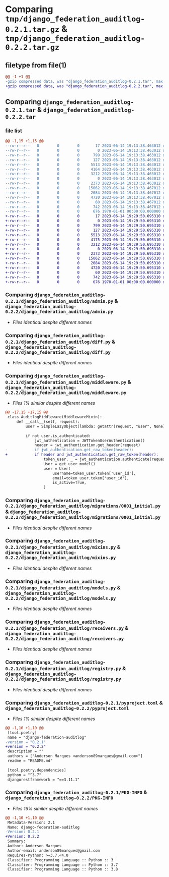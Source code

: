# Comparing `tmp/django_federation_auditlog-0.2.1.tar.gz` & `tmp/django_federation_auditlog-0.2.2.tar.gz`

## filetype from file(1)

```diff
@@ -1 +1 @@
-gzip compressed data, was "django_federation_auditlog-0.2.1.tar", max compression
+gzip compressed data, was "django_federation_auditlog-0.2.2.tar", max compression
```

## Comparing `django_federation_auditlog-0.2.1.tar` & `django_federation_auditlog-0.2.2.tar`

### file list

```diff
@@ -1,15 +1,15 @@
--rw-r--r--   0        0        0       17 2023-06-14 19:13:38.463012 django_federation_auditlog-0.2.1/README.md
--rw-r--r--   0        0        0        0 2023-06-14 19:13:38.463012 django_federation_auditlog-0.2.1/django_federation_auditlog/__init__.py
--rw-r--r--   0        0        0      799 2023-06-14 19:13:38.463012 django_federation_auditlog-0.2.1/django_federation_auditlog/admin.py
--rw-r--r--   0        0        0      127 2023-06-14 19:13:38.463012 django_federation_auditlog-0.2.1/django_federation_auditlog/apps.py
--rw-r--r--   0        0        0     5513 2023-06-14 19:13:38.463012 django_federation_auditlog-0.2.1/django_federation_auditlog/diff.py
--rw-r--r--   0        0        0     4164 2023-06-14 19:13:38.463012 django_federation_auditlog-0.2.1/django_federation_auditlog/middleware.py
--rw-r--r--   0        0        0     3212 2023-06-14 19:13:38.463012 django_federation_auditlog-0.2.1/django_federation_auditlog/migrations/0001_initial.py
--rw-r--r--   0        0        0        0 2023-06-14 19:13:38.463012 django_federation_auditlog-0.2.1/django_federation_auditlog/migrations/__init__.py
--rw-r--r--   0        0        0     2373 2023-06-14 19:13:38.463012 django_federation_auditlog-0.2.1/django_federation_auditlog/mixins.py
--rw-r--r--   0        0        0    15062 2023-06-14 19:13:38.467012 django_federation_auditlog-0.2.1/django_federation_auditlog/models.py
--rw-r--r--   0        0        0     2084 2023-06-14 19:13:38.467012 django_federation_auditlog-0.2.1/django_federation_auditlog/receivers.py
--rw-r--r--   0        0        0     4720 2023-06-14 19:13:38.467012 django_federation_auditlog-0.2.1/django_federation_auditlog/registry.py
--rw-r--r--   0        0        0       60 2023-06-14 19:13:38.467012 django_federation_auditlog-0.2.1/django_federation_auditlog/tests.py
--rw-r--r--   0        0        0      742 2023-06-14 19:13:38.467012 django_federation_auditlog-0.2.1/pyproject.toml
--rw-r--r--   0        0        0      676 1970-01-01 00:00:00.000000 django_federation_auditlog-0.2.1/PKG-INFO
+-rw-r--r--   0        0        0       17 2023-06-14 19:29:50.695310 django_federation_auditlog-0.2.2/README.md
+-rw-r--r--   0        0        0        0 2023-06-14 19:29:50.695310 django_federation_auditlog-0.2.2/django_federation_auditlog/__init__.py
+-rw-r--r--   0        0        0      799 2023-06-14 19:29:50.695310 django_federation_auditlog-0.2.2/django_federation_auditlog/admin.py
+-rw-r--r--   0        0        0      127 2023-06-14 19:29:50.695310 django_federation_auditlog-0.2.2/django_federation_auditlog/apps.py
+-rw-r--r--   0        0        0     5513 2023-06-14 19:29:50.695310 django_federation_auditlog-0.2.2/django_federation_auditlog/diff.py
+-rw-r--r--   0        0        0     4175 2023-06-14 19:29:50.695310 django_federation_auditlog-0.2.2/django_federation_auditlog/middleware.py
+-rw-r--r--   0        0        0     3212 2023-06-14 19:29:50.695310 django_federation_auditlog-0.2.2/django_federation_auditlog/migrations/0001_initial.py
+-rw-r--r--   0        0        0        0 2023-06-14 19:29:50.695310 django_federation_auditlog-0.2.2/django_federation_auditlog/migrations/__init__.py
+-rw-r--r--   0        0        0     2373 2023-06-14 19:29:50.695310 django_federation_auditlog-0.2.2/django_federation_auditlog/mixins.py
+-rw-r--r--   0        0        0    15062 2023-06-14 19:29:50.695310 django_federation_auditlog-0.2.2/django_federation_auditlog/models.py
+-rw-r--r--   0        0        0     2084 2023-06-14 19:29:50.695310 django_federation_auditlog-0.2.2/django_federation_auditlog/receivers.py
+-rw-r--r--   0        0        0     4720 2023-06-14 19:29:50.695310 django_federation_auditlog-0.2.2/django_federation_auditlog/registry.py
+-rw-r--r--   0        0        0       60 2023-06-14 19:29:50.695310 django_federation_auditlog-0.2.2/django_federation_auditlog/tests.py
+-rw-r--r--   0        0        0      742 2023-06-14 19:29:50.695310 django_federation_auditlog-0.2.2/pyproject.toml
+-rw-r--r--   0        0        0      676 1970-01-01 00:00:00.000000 django_federation_auditlog-0.2.2/PKG-INFO
```

### Comparing `django_federation_auditlog-0.2.1/django_federation_auditlog/admin.py` & `django_federation_auditlog-0.2.2/django_federation_auditlog/admin.py`

 * *Files identical despite different names*

### Comparing `django_federation_auditlog-0.2.1/django_federation_auditlog/diff.py` & `django_federation_auditlog-0.2.2/django_federation_auditlog/diff.py`

 * *Files identical despite different names*

### Comparing `django_federation_auditlog-0.2.1/django_federation_auditlog/middleware.py` & `django_federation_auditlog-0.2.2/django_federation_auditlog/middleware.py`

 * *Files 1% similar despite different names*

```diff
@@ -17,15 +17,15 @@
 class AuditlogMiddleware(MiddlewareMixin):
     def __call__(self, request):
         user = SimpleLazyObject(lambda: getattr(request, "user", None))
 
         if not user.is_authenticated:
             jwt_authentication = JWTTokenUserAuthentication()
             header = jwt_authentication.get_header(request)
-            if jwt_authentication.get_raw_token(header):
+            if header and jwt_authentication.get_raw_token(header):
                 token_user, _ = jwt_authentication.authenticate(request)
                 User = get_user_model()
                 user = User(
                     username=token_user.token['user_id'],
                     email=token_user.token['user_id'],
                     is_active=True,
                 )
```

### Comparing `django_federation_auditlog-0.2.1/django_federation_auditlog/migrations/0001_initial.py` & `django_federation_auditlog-0.2.2/django_federation_auditlog/migrations/0001_initial.py`

 * *Files identical despite different names*

### Comparing `django_federation_auditlog-0.2.1/django_federation_auditlog/mixins.py` & `django_federation_auditlog-0.2.2/django_federation_auditlog/mixins.py`

 * *Files identical despite different names*

### Comparing `django_federation_auditlog-0.2.1/django_federation_auditlog/models.py` & `django_federation_auditlog-0.2.2/django_federation_auditlog/models.py`

 * *Files identical despite different names*

### Comparing `django_federation_auditlog-0.2.1/django_federation_auditlog/receivers.py` & `django_federation_auditlog-0.2.2/django_federation_auditlog/receivers.py`

 * *Files identical despite different names*

### Comparing `django_federation_auditlog-0.2.1/django_federation_auditlog/registry.py` & `django_federation_auditlog-0.2.2/django_federation_auditlog/registry.py`

 * *Files identical despite different names*

### Comparing `django_federation_auditlog-0.2.1/pyproject.toml` & `django_federation_auditlog-0.2.2/pyproject.toml`

 * *Files 1% similar despite different names*

```diff
@@ -1,10 +1,10 @@
 [tool.poetry]
 name = "django-federation-auditlog"
-version = "0.2.1"
+version = "0.2.2"
 description = ""
 authors = ["Anderson Marques <anderson89marques@gmail.com>"]
 readme = "README.md"
 
 [tool.poetry.dependencies]
 python = "^3.7"
 djangorestframework = "==3.11.1"
```

### Comparing `django_federation_auditlog-0.2.1/PKG-INFO` & `django_federation_auditlog-0.2.2/PKG-INFO`

 * *Files 16% similar despite different names*

```diff
@@ -1,10 +1,10 @@
 Metadata-Version: 2.1
 Name: django-federation-auditlog
-Version: 0.2.1
+Version: 0.2.2
 Summary: 
 Author: Anderson Marques
 Author-email: anderson89marques@gmail.com
 Requires-Python: >=3.7,<4.0
 Classifier: Programming Language :: Python :: 3
 Classifier: Programming Language :: Python :: 3.7
 Classifier: Programming Language :: Python :: 3.8
```

